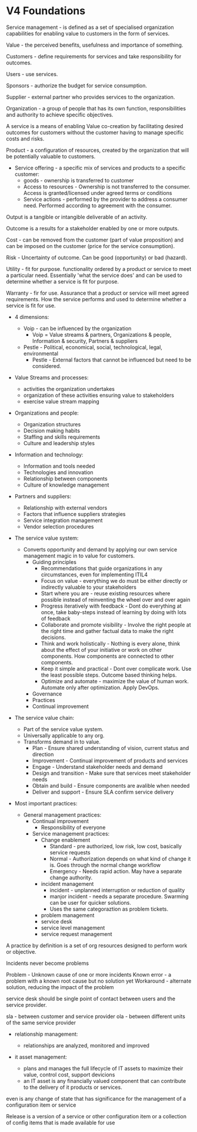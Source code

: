 # V4 Foundations


Service management - is defined as a set of specialised organization capabilities for enabling value to customers in the form of services.

Value - the perceived benefits, usefulness and importance of something.

Customers - define requirements for services and take responsibility for outcomes.

Users - use services.

Sponsors - authorize the budget for service consumption.

Supplier - external partner who provides services to the organization.

Organization - a group of people that has its own function, responsibilities and authority to achieve specific objectives.


A service is a means of enabling Value co-creation by facilitating desired outcomes for customers without the customer having to manage specific costs and risks.

Product - a configuration of resources, created by the organization that will be potentially valuable to customers.

- Service offering - a specific mix of services and products to a specific customer:
  - goods - ownership is transferred to customer
  - Access to resources - Ownership is not transferred to the consumer.  Access is granted/licensed under agreed terms or conditions
  - Service actions - performed by the provider to address a consumer need.  Performed according to agreement with the consumer.
	
Output is a tangible or intangible deliverable of an activity.

Outcome is a results for a stakeholder enabled by one or more outputs.

Cost - can be removed from the customer (part of value proposition) and can be imposed on the customer (price for the service consumption).

Risk - Uncertainty of outcome.  Can be good (opportunity) or bad (hazard).

Utility - fit for purpose.  functionality ordered by a product or service to meet a particular need.  Essentially 'what the service does' and can be used to determine whether a service is fit for purpose.

Warranty - fir for use. Assurance that a product or service will meet agreed requirements.  How the service performs and used to determine whether a service is fit for use.


- 4 dimensions:
  - Voip - can be influenced by the organization
	- Voip = Value streams & partners, Organizations & people, Information & security, Partners & suppliers
  - Pestle - Political, economical, social, technological, legal, environmental
	- Pestle - External factors that cannot be influenced but need to be considered.

- Value Streams and processes:
  - activities the organization undertakes
  - organization of these activities ensuring value to stakeholders
  - exercise value stream mapping
- Organizations and people:
  - Organization structures
  - Decision making habits
  - Staffing and skills requirements
  - Culture and leadership styles
- Information and technology:
  - Information and tools needed
  - Technologies and innovation
  - Relationship between components
  - Culture of knowledge management
- Partners and suppliers:
  - Relationship with external vendors
  - Factors that influence suppliers strategies
  - Service integration management
  - Vendor selection procedures
	
- The service value system:
  - Converts opportunity and demand by applying our own service management magic in to value for customers.
	- Guiding principles
      - Recommendations that guide organizations in any circumstances, even for implementing ITIL4
      - Focus on value - everything we do must be either directly or indirectly valuable to your stakeholders
      - Start where you are - reuse existing resources where possible instead of reinventing the wheel over and over again
      - Progress iteratively with feedback - Dont do everything at once, take baby-steps instead of learning by doing with lots of feedback
      - Collaborate and promote visibility - Involve the right people at the right time and gather factual data to make the right decisions.
      - Think and work holistically - Nothing is every alone, think about the effect of your initiative or work on other components.  How components are connected to other components.
      - Keep it simple and practical - Dont over complicate work.  Use the least possible steps.  Outcome based thinking helps.
      - Optimize and automate - maximize the value of human work.  Automate only after optimization. Apply DevOps.
	- Governance
	- Practices
	- Continual improvement
	
- The service value chain:
  - Part of the service value system.
  - Universally applicable to any org.
  - Transforms demand in to value.
    - Plan - Ensure shared understanding of vision, current status and direction
    - Improvement - Continual improvement of products and services
    - Engage - Understand stakeholder needs and demand
    - Design and transition - Make sure that services meet stakeholder needs
    - Obtain and build - Ensure components are avalible when needed
    - Deliver and support - Ensure SLA confirm service delivery
	
- Most important practices:
  - General management practices:
	- Continual improvement
    	- Responsibility of everyone
     - Service management practices:
	   - Change enablement
         - Standard - pre authorized, low risk, low cost, basically service requests
         - Normal - Authorization depends on what kind of change it is.  Goes through the normal change workflow
         - Emergency - Needs rapid action.  May have a separate change authority.
	   - incident management
         - incident - unplanned interruption or reduction of quality
         - manjor incident - needs a separate procedure.  Swarming can be user for quicker solutions.
         - Uses the same categoraztion as problem tickets.
	   - problem management
	   - service desk
	   - service level management
	   - service request management

A practice by definition is a set of org resources designed to perform work or objective.

Incidents never become problems

Problem - Unknown cause of one or more incidents
Known error - a problem with a known root cause but no solution yet
Workaround - alternate solution, reducing the impact of the problem

service desk should be single point of contact between users and the service provider.

sla - between customer and service provider
ola - between different units of the same service provider

- relationship management:
  - relationships are analyzed, monitored and improved
	
- it asset management:
  - plans and manages the full lifecycle of IT assets to maximize their value, control cost, support devicions
  - an IT asset is any financially valued component that can contribute to the delivery of it products or services.
	
even is any change of state that has significance for the management of a configuration item or service

Release is a version of a service or other configuration item or a collection of config items that is made available for use
